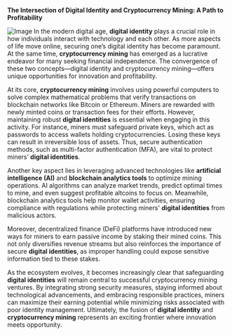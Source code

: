 **The Intersection of Digital Identity and Cryptocurrency Mining: A Path to Profitability**


![Image](https://github.com/user-attachments/assets/31692037-0104-4703-abd1-696b6a7dd41b)
In the modern digital age, **digital identity** plays a crucial role in how individuals interact with technology and each other. As more aspects of life move online, securing one’s digital identity has become paramount. At the same time, **cryptocurrency mining** has emerged as a lucrative endeavor for many seeking financial independence. The convergence of these two concepts—digital identity and cryptocurrency mining—offers unique opportunities for innovation and profitability.

At its core, **cryptocurrency mining** involves using powerful computers to solve complex mathematical problems that verify transactions on blockchain networks like Bitcoin or Ethereum. Miners are rewarded with newly minted coins or transaction fees for their efforts. However, maintaining robust **digital identities** is essential when engaging in this activity. For instance, miners must safeguard private keys, which act as passwords to access wallets holding cryptocurrencies. Losing these keys can result in irreversible loss of assets. Thus, secure authentication methods, such as multi-factor authentication (MFA), are vital to protect miners’ **digital identities**.

Another key aspect lies in leveraging advanced technologies like **artificial intelligence (AI)** and **blockchain analytics tools** to optimize mining operations. AI algorithms can analyze market trends, predict optimal times to mine, and even suggest profitable altcoins to focus on. Meanwhile, blockchain analytics tools help monitor wallet activities, ensuring compliance with regulations while protecting miners' **digital identities** from malicious actors.

Moreover, decentralized finance (DeFi) platforms have introduced new ways for miners to earn passive income by staking their mined coins. This not only diversifies revenue streams but also reinforces the importance of secure **digital identities**, as improper handling could expose sensitive information tied to these stakes.

As the ecosystem evolves, it becomes increasingly clear that safeguarding **digital identities** will remain central to successful cryptocurrency mining ventures. By integrating strong security measures, staying informed about technological advancements, and embracing responsible practices, miners can maximize their earning potential while minimizing risks associated with poor identity management. Ultimately, the fusion of **digital identity** and **cryptocurrency mining** represents an exciting frontier where innovation meets opportunity.